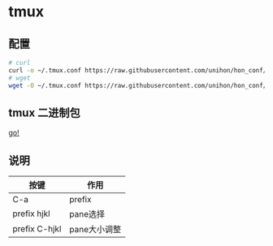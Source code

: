 # tmux

## 配置

``` bash
# curl
curl -o ~/.tmux.conf https://raw.githubusercontent.com/unihon/hon_conf/master/tmux/tmux.conf
# wget
wget -O ~/.tmux.conf https://raw.githubusercontent.com/unihon/hon_conf/master/tmux/tmux.conf
```

## tmux 二进制包

[go!](https://github.com/unihon/hon_conf/releases)

## 说明

| 按键 | 作用 |
| - | - |
| C-a | prefix |
| prefix hjkl | pane选择 |
| prefix C-hjkl | pane大小调整 |
